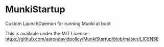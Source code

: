 # MunkiStartup

Custom LaunchDaemon for running Munki at boot

This is available under the MIT License: https://github.com/aarondavidpolley/MunkiStartup/blob/master/LICENSE
